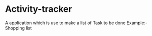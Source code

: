 # Activity-tracker
A application which is use to make a list of
Task to be done 
Example:- Shopping list
